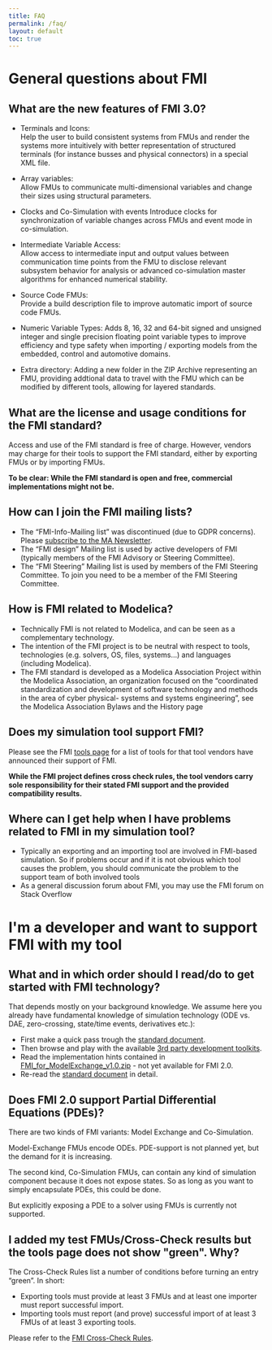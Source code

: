 ```yaml
---
title: FAQ
permalink: /faq/
layout: default
toc: true
---
```


# General questions about FMI

## What are the new features of FMI 3.0?

- Terminals and Icons:  
  Help the user to build consistent systems from FMUs and render the systems more intuitively with better representation of structured terminals (for instance busses and physical connectors) in a special XML file.

- Array variables:  
  Allow FMUs to communicate multi-dimensional variables and change their sizes using structural parameters.

- Clocks and Co-Simulation with events
  Introduce clocks for synchronization of variable changes across FMUs and event mode in co-simulation.

- Intermediate Variable Access:  
  Allow access to intermediate input and output values between communication time points from the FMU to disclose relevant subsystem behavior for analysis or advanced co-simulation master algorithms for enhanced numerical stability.

- Source Code FMUs:  
  Provide a build description file to improve automatic import of source code FMUs.

- Numeric Variable Types:
  Adds 8, 16, 32 and 64-bit signed and unsigned integer and single precision floating point variable types to improve efficiency and type safety when importing / exporting models from the embedded, control and automotive domains.

- Extra directory:
  Adding a new folder in the ZIP Archive representing an FMU, providing addtional data to travel with the FMU which can be modified by different tools, allowing for layered standards.

## What are the license and usage conditions for the FMI standard?

Access and use of the FMI standard is free of charge. However, vendors may charge for their tools to support the FMI standard, either by exporting FMUs or by importing FMUs.

**To be clear: While the FMI standard is open and free, commercial implementations might not be.**


## How can I join the FMI mailing lists?

- The “FMI-Info-Mailing list” was discontinued (due to GDPR concerns).
  Please [subscribe to the MA Newsletter](https://creativeconnections.us12.list-manage.com/subscribe?u=0be901f875b69817eddd7e71b&id=0cb2cf5b72&group[20249][2]=true).
- The “FMI design” Mailing list is used by active developers of FMI (typically members of the FMI Advisory or Steering Committee).
- The “FMI Steering” Mailing list is used by members of the FMI Steering Committee. To join you need to be a member of the FMI Steering Committee.


## How is FMI related to Modelica?

- Technically FMI is not related to Modelica, and can be seen as a complementary technology.
- The intention of the FMI project is to be neutral with respect to tools, technologies (e.g. solvers, OS, files, systems…) and languages (including Modelica).
- The FMI standard is developed as a Modelica Association Project within the Modelica Association, an organization focused on the “coordinated standardization and development of software technology and methods in the area of cyber physical- systems and systems engineering”, see the Modelica Association Bylaws and the History page


## Does my simulation tool support FMI?

Please see the FMI [tools page](http://fmi-standard.org/tools/) for a list of tools for that tool vendors have announced their support of FMI.

**While the FMI project defines cross check rules, the tool vendors carry sole responsibility for their stated FMI support and the provided compatibility results.**


## Where can I get help when I have problems related to FMI in my simulation tool?

- Typically an exporting and an importing tool are involved in FMI-based simulation. So if problems occur and if it is not obvious which tool causes the problem, you should communicate the problem to the support team of both involved tools
- As a general discussion forum about FMI, you may use the FMI forum on Stack Overflow


# I'm a developer and want to support FMI with my tool

## What and in which order should I read/do to get started with FMI technology?

That depends mostly on your background knowledge. We assume here you already have fundamental knowledge of simulation technology (ODE vs. DAE, zero-crossing, state/time events, derivatives etc.):

- First make a quick pass trough the [standard document](https://github.com/modelica/fmi-standard/releases/download/v2.0.1/FMI-Specification-2.0.1.pdf).
- Then browse and play with the available [3rd party development toolkits](http://fmi-standard.org/downloads/).
- Read the implementation hints contained in [FMI_for_ModelExchange_v1.0.zip](https://svn.modelica.org/fmi/branches/public/specifications/v1.0/FMI_for_ModelExchange_v1.0.1.pdf) - not yet available for FMI 2.0.
- Re-read the [standard document](https://github.com/modelica/fmi-standard/releases/download/v2.0.1/FMI-Specification-2.0.1.pdf) in detail.


## Does FMI 2.0 support Partial Differential Equations (PDEs)?

There are two kinds of FMI variants: Model Exchange and Co-Simulation.

Model-Exchange FMUs encode ODEs. PDE-support is not planned yet, but the demand for it is increasing.

The second kind, Co-Simulation FMUs, can contain any kind of simulation component because it does not expose states. So as long as you want to simply encapsulate PDEs, this could be done.

But explicitly exposing a PDE to a solver using FMUs is currently not supported.


## I added my test FMUs/Cross-Check results but the tools page does not show "green". Why?

The Cross-Check Rules list a number of conditions before turning an entry “green”. In short:

- Exporting tools must provide at least 3 FMUs and at least one importer must report successful import.
- Importing tools must report (and prove) successful import of at least 3 FMUs of at least 3 exporting tools.

Please refer to the [FMI Cross-Check Rules](https://github.com/modelica/fmi-cross-check/blob/master/FMI-CROSS-CHECK-RULES.md).
